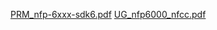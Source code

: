 [PRM_nfp-6xxx-sdk6.pdf](https://github.com/Permki/PacedLinux/blob/main/Manuals/Firmware%20and%20FlowProcessor/PRM_nfp-6xxx-sdk6.pdf)
[UG_nfp6000_nfcc.pdf](https://github.com/Permki/PacedLinux/blob/main/Manuals/Firmware%20and%20FlowProcessor/UG_nfp6000_nfcc.pdf)
